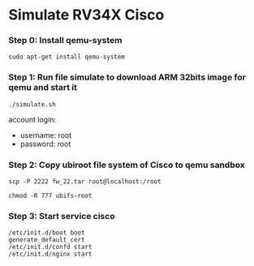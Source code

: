 # Simulate RV34X Cisco


### Step 0: Install qemu-system
```
sudo apt-get install qemu-system
```

### Step 1: Run file simulate to download ARM 32bits image for qemu and start it
```
./simulate.sh
```
account login:
- username: root
- password: root

### Step 2: Copy ubiroot file system of Cisco to qemu sandbox
```
scp -P 2222 fw_22.tar root@localhost:/root

chmod -R 777 ubifs-root
```

### Step 3: Start service cisco
```
/etc/init.d/boot boot
generate_default_cert
/etc/init.d/confd start
/etc/init.d/nginx start
```